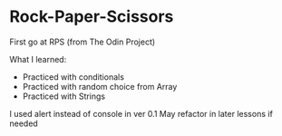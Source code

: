 # Rock-Paper-Scissors
First go at RPS (from The Odin Project)

What I learned:
- Practiced with conditionals
- Practiced with random choice from Array
- Practiced with Strings

I used alert instead of console in ver 0.1
May refactor in later lessons if needed
